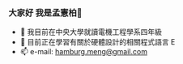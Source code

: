 ### 大家好 我是孟憲柏👋


- 🔭 我目前在中央大學就讀電機工程學系四年級
- 🌱 目前正在學習有關於硬體設計的相關程式語言 E
- 📫 e-mail: hamburg.meng@gmail.com
